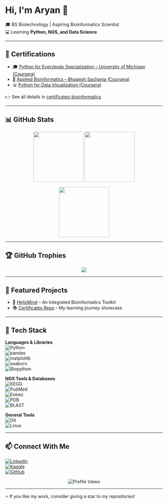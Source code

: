 # Hi, I'm Aryan 👋  

🎓 BS Biotechnology | Aspiring Bioinformatics Scientist  
💻 Learning **Python, NGS, and Data Science**  

---

## 📜 Certifications  

- 🎓 [Python for Everybody Specialization – University of Michigan (Coursera)](https://coursera.org/share/4bd669db36fbd9e5c0adba859703d4c4)  
- 🧬 [Applied Bioinformatics – Bhagesh Sachania (Coursera)](https://coursera.org/share/9e0949b39df5b1268ec541e534e67565)    
- 📊 [Python for Data Visualization (Coursera)](https://coursera.org/share/7da1dce4e8d477142c49386817b3666c)  

👉 See all details in [certificates-bioinformatics](https://github.com/biostackaryan/certificates-bioinformatics)  

---

## 📊 GitHub Stats  

<p align="center">
  <img src="https://github-readme-stats.vercel.app/api?username=biostackaryan&show_icons=true&theme=dark&hide_border=true" height="160"/>  
  <img src="https://github-readme-stats.vercel.app/api/top-langs/?username=biostackaryan&layout=compact&theme=dark&hide=C,Makefile&hide_border=true" height="160"/>  
</p>  

<p align="center">
  <img src="https://github-readme-streak-stats.herokuapp.com/?user=biostackaryan&theme=dark&hide_border=true" height="160"/>  
</p>  

---

## 🏆 GitHub Trophies  

<p align="center">
  <img src="https://github-profile-trophy.vercel.app/?username=biostackaryan&theme=onedark&no-frame=true&margin-w=15&margin-h=15" />
</p>  

---

## 🚀 Featured Projects  

- 🧬 [HelixMind](https://github.com/biostackaryan/helixmind) – An Integrated Bioinformatics Toolkit   
- 📚 [Certificates Repo](https://github.com/biostackaryan/certificates-bioinformatics) – My learning journey showcase  

---

## 🔧 Tech Stack  

**Languages & Libraries**  
![Python](https://img.shields.io/badge/-Python-3776AB?style=flat-square&logo=python&logoColor=white)  
![pandas](https://img.shields.io/badge/-pandas-FFCA28?style=flat-square&logo=pandas&logoColor=black)  
![matplotlib](https://img.shields.io/badge/-Matplotlib-00C853?style=flat-square&logo=plotly&logoColor=white)  
![seaborn](https://img.shields.io/badge/-Seaborn-40C4FF?style=flat-square&logoColor=black)  
![Biopython](https://img.shields.io/badge/-Biopython-9C27B0?style=flat-square&logo=dna&logoColor=white)  

**NGS Tools & Databases**  
![KEGG](https://img.shields.io/badge/-KEGG-00ACC1?style=flat-square&logoColor=white)  
![PubMed](https://img.shields.io/badge/-PubMed-2962FF?style=flat-square&logoColor=white)  
![Entrez](https://img.shields.io/badge/-Entrez-00E676?style=flat-square&logoColor=black)  
![PDB](https://img.shields.io/badge/-PDB-FF6D00?style=flat-square&logoColor=white)  
![BLAST](https://img.shields.io/badge/-BLAST-D500F9?style=flat-square&logoColor=white)  

**General Tools**  
![Git](https://img.shields.io/badge/-Git-F4511E?style=flat-square&logo=git&logoColor=white)  
![Linux](https://img.shields.io/badge/-Linux-FFD600?style=flat-square&logo=linux&logoColor=black)  

---

## 📫 Connect With Me  

[![LinkedIn](https://img.shields.io/badge/LinkedIn-0A66C2?style=flat-square&logo=linkedin&logoColor=white)](https://www.linkedin.com/in/aryan-dutt-4a0986371)  
[![Kaggle](https://img.shields.io/badge/Kaggle-20BEFF?style=flat-square&logo=kaggle&logoColor=white)](https://www.kaggle.com/biostackaryan)  
[![GitHub](https://img.shields.io/badge/GitHub-181717?style=flat-square&logo=github&logoColor=white)](https://github.com/biostackaryan)  

<p align="center">  
  <img src="https://komarev.com/ghpvc/?username=biostackaryan&color=blueviolet&style=flat-square" alt="Profile Views"/>  
</p>  

---

⭐ If you like my work, consider giving a star to my repositories!  
